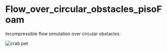 # Flow_over_circular_obstacles_pisoFoam
Incompressible flow simulation over circular obstacles. 



![crab pet](blob:https://web.telegram.org/4232cd60-bc82-470d-86e4-7b54af8fbeea)
